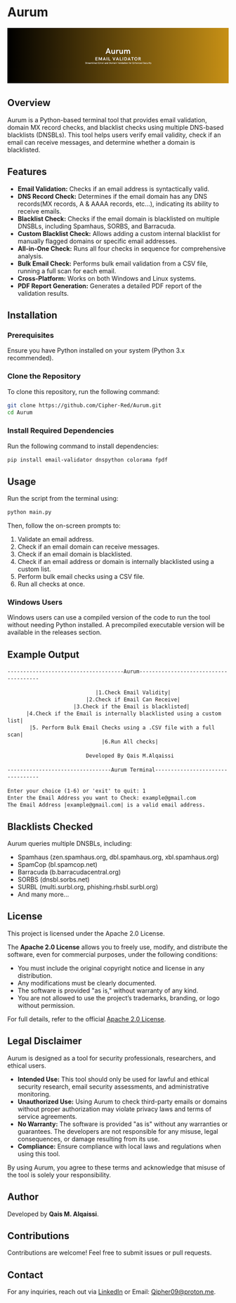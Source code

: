 # Aurum

<div align="center">
<img src="Heading.png" alt="Banner">
</div>

## Overview
Aurum is a Python-based terminal tool that provides email validation, domain MX record checks, and blacklist checks using multiple DNS-based blacklists (DNSBLs). This tool helps users verify email validity, check if an email can receive messages, and determine whether a domain is blacklisted.

## Features
- **Email Validation:** Checks if an email address is syntactically valid.
- **DNS Record Check:** Determines if the email domain has any DNS records(MX records, A & AAAA records, etc...), indicating its ability to receive emails.
- **Blacklist Check:** Checks if the email domain is blacklisted on multiple DNSBLs, including Spamhaus, SORBS, and Barracuda.
- **Custom Blacklist Check:** Allows adding a custom internal blacklist for manually flagged domains or specific email addresses.
- **All-in-One Check:** Runs all four checks in sequence for comprehensive analysis.
- **Bulk Email Check:** Performs bulk email validation from a CSV file, running a full scan for each email.
- **Cross-Platform:** Works on both Windows and Linux systems.
- **PDF Report Generation:** Generates a detailed PDF report of the validation results.

## Installation
### Prerequisites
Ensure you have Python installed on your system (Python 3.x recommended).

### Clone the Repository
To clone this repository, run the following command:
```sh
git clone https://github.com/Cipher-Red/Aurum.git
cd Aurum
```

### Install Required Dependencies
Run the following command to install dependencies:
```sh
pip install email-validator dnspython colorama fpdf
```

## Usage
Run the script from the terminal using:
```sh
python main.py
```
Then, follow the on-screen prompts to:
1. Validate an email address.
2. Check if an email domain can receive messages.
3. Check if an email domain is blacklisted.
4. Check if an email address or domain is internally blacklisted using a custom list.
5. Perform bulk email checks using a CSV file.
6. Run all checks at once.

### Windows Users
Windows users can use a compiled version of the code to run the tool without needing Python installed. A precompiled executable version will be available in the releases section.

## Example Output
```
-------------------------------------Aurum--------------------------------------

                            |1.Check Email Validity|                            
                         |2.Check if Email Can Receive|                         
                     |3.Check if the Email is blacklisted|                      
      |4.Check if the Email is internally blacklisted using a custom list|      
       |5. Perform Bulk Email Checks using a .CSV file with a full scan|        
                              |6.Run All checks|
                               
                         Developed By Qais M.Alqaissi
                          
---------------------------------Aurum Terminal---------------------------------

Enter your choice (1-6) or 'exit' to quit: 1
Enter the Email Address you want to Check: example@gmail.com
The Email Address |example@gmail.com| is a valid email address.
```

## Blacklists Checked
Aurum queries multiple DNSBLs, including:
- Spamhaus (zen.spamhaus.org, dbl.spamhaus.org, xbl.spamhaus.org)
- SpamCop (bl.spamcop.net)
- Barracuda (b.barracudacentral.org)
- SORBS (dnsbl.sorbs.net)
- SURBL (multi.surbl.org, phishing.rhsbl.surbl.org)
- And many more...

## License
This project is licensed under the Apache 2.0 License. 

The **Apache 2.0 License** allows you to freely use, modify, and distribute the software, even for commercial purposes, under the following conditions:
- You must include the original copyright notice and license in any distribution.
- Any modifications must be clearly documented.
- The software is provided "as is," without warranty of any kind.
- You are not allowed to use the project’s trademarks, branding, or logo without permission.

For full details, refer to the official [Apache 2.0 License](https://www.apache.org/licenses/LICENSE-2.0).

## Legal Disclaimer
Aurum is designed as a tool for security professionals, researchers, and ethical users. 

- **Intended Use:** This tool should only be used for lawful and ethical security research, email security assessments, and administrative monitoring.
- **Unauthorized Use:** Using Aurum to check third-party emails or domains without proper authorization may violate privacy laws and terms of service agreements.
- **No Warranty:** The software is provided "as is" without any warranties or guarantees. The developers are not responsible for any misuse, legal consequences, or damage resulting from its use.
- **Compliance:** Ensure compliance with local laws and regulations when using this tool.

By using Aurum, you agree to these terms and acknowledge that misuse of the tool is solely your responsibility.

## Author
Developed by **Qais M. Alqaissi**.

## Contributions
Contributions are welcome! Feel free to submit issues or pull requests.

## Contact
For any inquiries, reach out via [LinkedIn](https://www.linkedin.com/in/qais-alqaissi-1b9295238/) or Email: Qipher09@proton.me.
